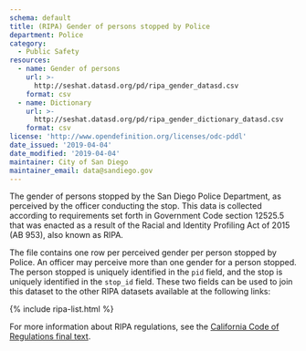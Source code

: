 ```yaml
---
schema: default
title: (RIPA) Gender of persons stopped by Police
department: Police
category:
  - Public Safety
resources:
  - name: Gender of persons
    url: >-
      http://seshat.datasd.org/pd/ripa_gender_datasd.csv
    format: csv
  - name: Dictionary
    url: >-
      http://seshat.datasd.org/pd/ripa_gender_dictionary_datasd.csv
    format: csv
license: 'http://www.opendefinition.org/licenses/odc-pddl'
date_issued: '2019-04-04'
date_modified: '2019-04-04'
maintainer: City of San Diego
maintainer_email: data@sandiego.gov
---
```

The gender of persons stopped by the San Diego Police Department, as perceived by the officer conducting the stop. This data is collected according to requirements set forth in Government Code section 12525.5 that was enacted as a result of the Racial and Identity Profiling Act of 2015 (AB 953), also known as RIPA.

<!--more-->

The file contains one row per perceived gender per person stopped by Police. An officer may perceive more than one gender for a person stopped. The person stopped is uniquely identified in the `pid` field, and the stop is uniquely identified in the `stop_id` field. These two fields can be used to join this dataset to the other RIPA datasets available at the following links:

{% include ripa-list.html %}

For more information about RIPA regulations, see the [California Code of Regulations final text](https://oag.ca.gov/sites/all/files/agweb/pdfs/ripa/stop-data-reg-final-text-110717.pdf?).